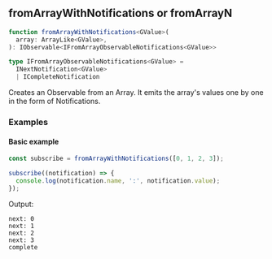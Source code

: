 ## fromArrayWithNotifications or fromArrayN

```ts
function fromArrayWithNotifications<GValue>(
  array: ArrayLike<GValue>,
): IObservable<IFromArrayObservableNotifications<GValue>>
```

```ts
type IFromArrayObservableNotifications<GValue> =
  INextNotification<GValue>
  | ICompleteNotification
```

Creates an Observable from an Array. It emits the array's values one by one in the form of Notifications.

### Examples

#### Basic example

```ts
const subscribe = fromArrayWithNotifications([0, 1, 2, 3]);

subscribe((notification) => {
  console.log(notification.name, ':', notification.value);
});
```

Output:

```text
next: 0
next: 1
next: 2
next: 3
complete
```


